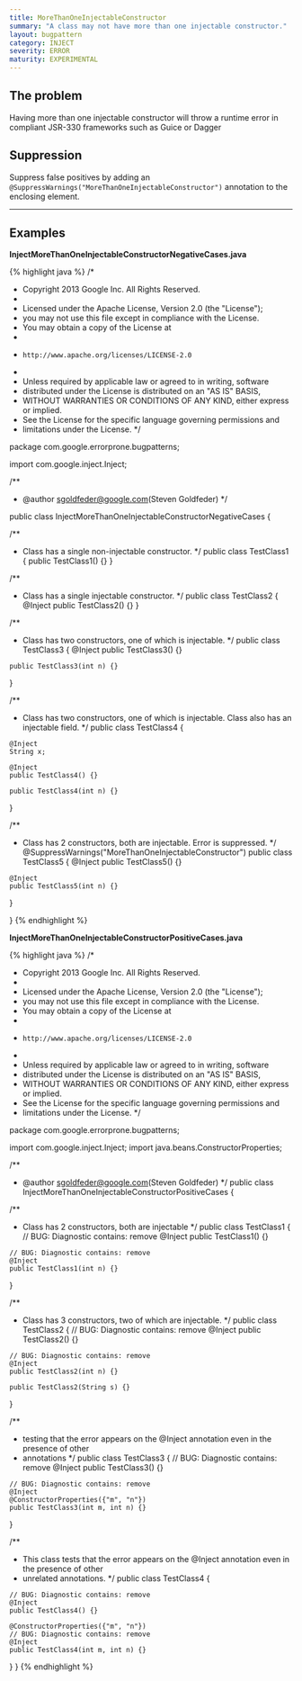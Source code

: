 ```yaml
---
title: MoreThanOneInjectableConstructor
summary: "A class may not have more than one injectable constructor."
layout: bugpattern
category: INJECT
severity: ERROR
maturity: EXPERIMENTAL
---
```


<!--
*** AUTO-GENERATED, DO NOT MODIFY ***
To make changes, edit the @BugPattern annotation or the explanation in docs/bugpattern.
-->

## The problem
Having more than one injectable constructor will throw a runtime error in compliant JSR-330 frameworks such as Guice or Dagger

## Suppression
Suppress false positives by adding an `@SuppressWarnings("MoreThanOneInjectableConstructor")` annotation to the enclosing element.

----------

## Examples
__InjectMoreThanOneInjectableConstructorNegativeCases.java__

{% highlight java %}
/*
 * Copyright 2013 Google Inc. All Rights Reserved.
 *
 * Licensed under the Apache License, Version 2.0 (the "License");
 * you may not use this file except in compliance with the License.
 * You may obtain a copy of the License at
 *
 *     http://www.apache.org/licenses/LICENSE-2.0
 *
 * Unless required by applicable law or agreed to in writing, software
 * distributed under the License is distributed on an "AS IS" BASIS,
 * WITHOUT WARRANTIES OR CONDITIONS OF ANY KIND, either express or implied.
 * See the License for the specific language governing permissions and
 * limitations under the License.
 */

package com.google.errorprone.bugpatterns;

import com.google.inject.Inject;

/**
 * @author sgoldfeder@google.com(Steven Goldfeder)
 */

public class InjectMoreThanOneInjectableConstructorNegativeCases {

  /**
   * Class has a single non-injectable constructor.
   */
  public class TestClass1 {
    public TestClass1() {}
  }

  /**
   * Class has a single injectable constructor.
   */
  public class TestClass2 {
    @Inject
    public TestClass2() {}
  }

  /**
   * Class has two constructors, one of which is injectable.
   */
  public class TestClass3 {
    @Inject
    public TestClass3() {}

    public TestClass3(int n) {}
  }

  /**
   * Class has two constructors, one of which is injectable. Class also has an injectable field.
   */
  public class TestClass4 {

    @Inject
    String x;

    @Inject
    public TestClass4() {}

    public TestClass4(int n) {}
  }
  
  /**
   * Class has 2 constructors, both are injectable. Error is suppressed.
   */
  @SuppressWarnings("MoreThanOneInjectableConstructor")
  public class TestClass5 {
    @Inject
    public TestClass5() {}

    @Inject
    public TestClass5(int n) {}
  }

}
{% endhighlight %}

__InjectMoreThanOneInjectableConstructorPositiveCases.java__

{% highlight java %}
/*
 * Copyright 2013 Google Inc. All Rights Reserved.
 *
 * Licensed under the Apache License, Version 2.0 (the "License");
 * you may not use this file except in compliance with the License.
 * You may obtain a copy of the License at
 *
 *     http://www.apache.org/licenses/LICENSE-2.0
 *
 * Unless required by applicable law or agreed to in writing, software
 * distributed under the License is distributed on an "AS IS" BASIS,
 * WITHOUT WARRANTIES OR CONDITIONS OF ANY KIND, either express or implied.
 * See the License for the specific language governing permissions and
 * limitations under the License.
 */

package com.google.errorprone.bugpatterns;

import com.google.inject.Inject;
import java.beans.ConstructorProperties;

/**
 * @author sgoldfeder@google.com(Steven Goldfeder)
 */
public class InjectMoreThanOneInjectableConstructorPositiveCases {

  /**
   * Class has 2 constructors, both are injectable
   */
  public class TestClass1 {
    // BUG: Diagnostic contains: remove
    @Inject
    public TestClass1() {}

    // BUG: Diagnostic contains: remove
    @Inject
    public TestClass1(int n) {}
  }

  /**
   * Class has 3 constructors, two of which are injectable.
   */
  public class TestClass2 {
    // BUG: Diagnostic contains: remove
    @Inject
    public TestClass2() {}

    // BUG: Diagnostic contains: remove
    @Inject
    public TestClass2(int n) {}

    public TestClass2(String s) {}
  }

  /**
   * testing that the error appears on the @Inject annotation even in the presence of other
   * annotations
   */
  public class TestClass3 {
    // BUG: Diagnostic contains: remove
    @Inject
    public TestClass3() {}

    // BUG: Diagnostic contains: remove
    @Inject
    @ConstructorProperties({"m", "n"})
    public TestClass3(int m, int n) {}
  }

  /**
   * This class tests that the error appears on the @Inject annotation even in the presence of other
   * unrelated annotations.
   */
  public class TestClass4 {

    // BUG: Diagnostic contains: remove
    @Inject
    public TestClass4() {}

    @ConstructorProperties({"m", "n"}) 
    // BUG: Diagnostic contains: remove
    @Inject
    public TestClass4(int m, int n) {}
  }
}
{% endhighlight %}

